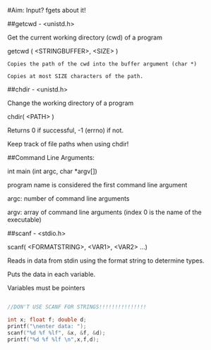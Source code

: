 #Aim: Input? fgets about it!

##getcwd - \<unistd.h\>

  Get the current working directory (cwd) of a program
  
  getcwd ( \<STRINGBUFFER\>, \<SIZE\> )
  
    Copies the path of the cwd into the buffer argument (char *)
    
    Copies at most SIZE characters of the path.
    
    
    
##chdir - \<unistd.h\>

  Change the working directory of a program
  
  chdir( \<PATH\> )
  
  Returns 0 if successful, -1 (errno) if not.
  
  Keep track of file paths when using chdir!
  
  

##Command Line Arguments:

  int main (int argc, char *argv[])
  
  program name is considered the first command line argument
  
  argc: number of command line arguments
  
  argv: array of command line arguments   (index 0 is the name of the executable)
 
 
 
##scanf - \<stdio.h\>

  scanf( \<FORMATSTRING\>, \<VAR1\>, \<VAR2\> ...)
  
  Reads in data from stdin using the format string to determine types.
  
  Puts the data in each variable.
  
  Variables must be pointers
  
```c

//DON'T USE SCANF FOR STRINGS!!!!!!!!!!!!!!!

int x; float f; double d;
printf("\nenter data: ");
scanf("%d %f %lf", &x, &f, &d);
printf("%d %f %lf \n",x,f,d);

```



  
  
